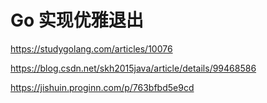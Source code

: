 # Go 实现优雅退出

https://studygolang.com/articles/10076

https://blog.csdn.net/skh2015java/article/details/99468586

https://jishuin.proginn.com/p/763bfbd5e9cd

